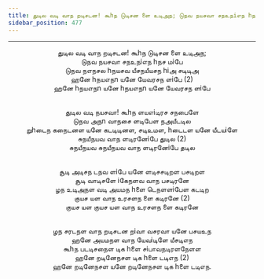 ```yaml
---
title: துடில வடி வாந றடிசடன! கூhந டுடிசன ளை உடிஅந; டுநவ நயசவா சநஉநiஎந hநச மiபே
sidebar_position: 477
---
```


---
<center>
துடில வடி வாந றடிசடன! கூhந டுடிசன ளை உடிஅந;<br/>
டுநவ நயசவா சநஉநiஎந hநச மiபே<br/>
டுநவ நஎநசல hநயசவ யீசநயீயசந hiஅ சடிடிஅ<br/>
ஹனே hநயஎநn யனே யேவரசந ளiபே (2)<br/>
ஹனே hநயஎநn யனே hநயஎநn யனே யேவரசந ளiபே<br/><br/>

துடில வடி நயசவா! கூhந ளயஎiடிரச சநபைளே<br/>
டுநவ அநn வாநசை ளடிபேள நஅயீடடில<br/>
றுhடைந கநைடனள யனே கடடிடினள, சடிஉமள, hடைடள யனே யீடயiளே<br/>
சுநயீநயவ வாந ளடிரனேiபே துடில (2)<br/>
சுநயீநயவ சுநயீநயவ வாந ளடிரனேiபே தடில<br/><br/>

சூடி அடிசந டநவ ளiபே யனே ளடிசசடிறள பசடிறள<br/>
சூடி வாடிசளே iகேநளவ வாந பசடிரனே<br/>
ழந உடிஅநள வடி அயமந hளை டெநளளiபேள கடடிற<br/>
குயச யள வாந உரசளந ளை கடிரனே (2)<br/>
குயச யள குயச யள வாந உரசளந ளை கடிரனே<br/><br/>

ழந சரடநள வாந றடிசடன றiவா வசரவா யனே பசயஉந<br/>
ஹனே அயமநள வாந யேவiடிளே யீசடிஎந<br/>
கூhந படடிசநைள டிக hளை சiபாவநடிரளநேளள<br/>
ஹனே றடினேநசள டிக hளை டடிஎந (2)<br/>
ஹனே றடினேநசள யனே றடினேநசள டிக hளை டடிஎந.
</center>